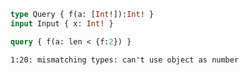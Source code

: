 ```graphql
type Query { f(a: [Int!]):Int! }
input Input { x: Int! }
```


```graphql
query { f(a: len < {f:2}) }
```

```
1:20: mismatching types: can't use object as number
```